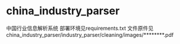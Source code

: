 # china_industry_parser
中国行业信息解析系统
部署环境见requirements.txt
文件原件见china_industry_parser/industry_parser/cleaning/images/********.pdf
